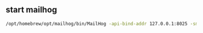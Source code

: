 ## start mailhog

```bash
/opt/homebrew/opt/mailhog/bin/MailHog -api-bind-addr 127.0.0.1:8025 -smtp-bind-addr 127.0.0.1:1025 -ui-bind-addr 127.0.0.1:8025
```

